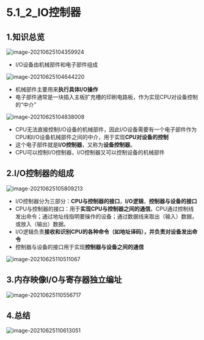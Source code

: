 # 5.1_2_IO控制器

## 1.知识总览

![image-20210625104359924](https://tuchuang-01.oss-cn-beijing.aliyuncs.com/img/image-20210625104359924.png)

- I/O设备由机械部件和电子部件组成

![image-20210625104644220](https://tuchuang-01.oss-cn-beijing.aliyuncs.com/img/image-20210625104644220.png)

- 机械部件主要用来**执行具体I/O操作**
- 电子部件通常是一块插入主板扩充槽的印刷电路板，作为实现CPU对设备控制的“中介”

![image-20210625104838008](https://tuchuang-01.oss-cn-beijing.aliyuncs.com/img/image-20210625104838008.png)

- CPU无法直接控制I/O设备的机械部件，因此I/O设备需要有一个电子部件作为CPU和I/O设备机械部件之间的中介，用于实现**CPU对设备的控制**
- 这个电子部件就是**I/O控制器**，又称为**设备控制器**。
- CPU可以控制I/O控制器，I/O控制器又可以控制设备的机械部件

## 2.I/O控制器的组成

![image-20210625105809213](https://tuchuang-01.oss-cn-beijing.aliyuncs.com/img/image-20210625105809213.png)

- I/O控制器分为三部分：**CPU与控制器的接口**，**I/O逻辑**，**控制器与设备的接口**
- CPU与控制器的接口：用于**实现CPU与控制器之间的通信**。CPU通过控制线发出命令；通过地址线指明要操作的设备；通过数据线来取出（输入）数据，或放入（输出）数据。
- I/O逻辑负责**接收和识别CPU的各种命令（如地址译码），并负责对设备发出命令**
- 控制器与设备的接口用于实现**控制器与设备之间的通信**

![image-20210625110511067](https://tuchuang-01.oss-cn-beijing.aliyuncs.com/img/image-20210625110511067.png)

## 3.内存映像I/O与寄存器独立编址

![image-20210625110556717](https://tuchuang-01.oss-cn-beijing.aliyuncs.com/img/image-20210625110556717.png)

## 4.总结

![image-20210625110613051](https://tuchuang-01.oss-cn-beijing.aliyuncs.com/img/image-20210625110613051.png)

